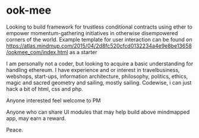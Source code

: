 # ook-mee
Looking to build framework for trustless conditional contracts using ether to empower momentum-gathering initiatives in otherwise disempowered corners of the world.
Example template for user interaction can be found on
https://atlas.mindmup.com/2015/04/2d8fc520cfcd0132234a4e9e8be13658/ookmee_com/index.html
as a starter

I am personally not a coder, but looking to acquire a basic understanding for handling ethereum.
I have experience and or interest in travelbusiness, webshops, start-ups, information architecture, philosophy, politics, ethics, magic and sacred geometry and sailing, mostly sailing.
Codewise, i can just hack a bit of html, css and php.

Anyone interested feel welcome to PM

Anyone who can share UI modules that may help build above mindmapped app, may earn a reward.

Peace.
